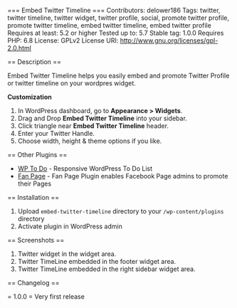 === Embed Twitter Timeline ===
Contributors: delower186
Tags: twitter, twitter timeline, twitter widget, twitter profile, social, promote twitter profile, promote twitter timeline, embed twitter timeline, embed twitter profile
Requires at least: 5.2 or higher
Tested up to: 5.7
Stable tag: 1.0.0
Requires PHP: 6.8
License: GPLv2
License URI: http://www.gnu.org/licenses/gpl-2.0.html

== Description ==

Embed Twitter Timeline helps you easily embed and promote Twitter Profile or twitter timeline on your wordpres widget.

**Customization**

1. In WordPress dashboard, go to **Appearance > Widgets**. 
1. Drag and Drop **Embed Twitter Timeline** into your sidebar.
1. Click triangle near **Embed Twitter Timeline** header.
1. Enter your Twitter Handle.
1. Choose width, height & theme options if you like.

== Other Plugins ==

* [WP To Do](https://wordpress.org/plugins/wp-todo/ "See plugin demo") - Responsive WordPress To Do List
* [Fan Page](https://wordpress.org/plugins/fan-page/ "See plugin demo") - Fan Page Plugin enables Facebook Page admins to promote their Pages


== Installation ==

1. Upload `embed-twitter-timeline` directory to your `/wp-content/plugins` directory
1. Activate plugin in WordPress admin

== Screenshots ==

1. Twitter widget in the widget area.
2. Twitter TimeLine embedded in the footer widget area.
3. Twitter TimeLine embedded in the right sidebar widget area.

== Changelog ==

= 1.0.0 =
Very first release
